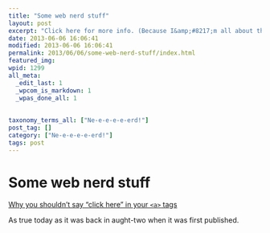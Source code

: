 ```yaml
---
title: "Some web nerd stuff"
layout: post
excerpt: "Click here for more info. (Because I&amp;#8217;m all about the irony.)"
date: 2013-06-06 16:06:41
modified: 2013-06-06 16:06:41
permalink: 2013/06/06/some-web-nerd-stuff/index.html
featured_img: 
wpid: 1299
all_meta: 
  _edit_last: 1
  _wpcom_is_markdown: 1
  _wpas_done_all: 1
  
  
taxonomy_terms_all: ["Ne-e-e-e-e-erd!"]
post_tag: []
category: ["Ne-e-e-e-e-erd!"]
tags: post
---
```


# Some web nerd stuff

[Why you shouldn’t say “click here” in your `<a>` tags](http://www.cs.tut.fi/~jkorpela/www/click.html)

As true today as it was back in aught-two when it was first published.